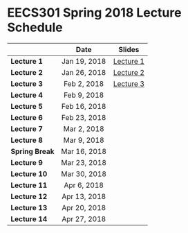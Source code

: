 # EECS301 Spring 2018 Lecture Schedule

|                  |    Date      | Slides |
|------------------|:------------:|:------:|
| **Lecture 1**    | Jan 19, 2018 | [Lecture 1](https://gitpitch.com/CWRU-EECS301-S18/syllabus/master?p=/Lectures/Lecture01/Slides) |
| **Lecture 2**    | Jan 26, 2018 | [Lecture 2](https://gitpitch.com/CWRU-EECS301-S18/syllabus/master?p=/Lectures/Lecture02/Slides) |
| **Lecture 3**    | Feb 2, 2018  | [Lecture 3](https://gitpitch.com/CWRU-EECS301-S18/syllabus/master?p=/Lectures/Lecture03/Slides) |
| **Lecture 4**    | Feb 9, 2018  |  |
| **Lecture 5**    | Feb 16, 2018 |  |
| **Lecture 6**    | Feb 23, 2018 |  |
| **Lecture 7**    | Mar 2, 2018  |  |
| **Lecture 8**    | Mar 9, 2018  |  |
| **Spring Break** | Mar 16, 2018 |  |
| **Lecture 9**    | Mar 23, 2018 |  |
| **Lecture 10**   | Mar 30, 2018 |  |
| **Lecture 11**   | Apr 6, 2018  |  |
| **Lecture 12**   | Apr 13, 2018 |  |
| **Lecture 13**   | Apr 20, 2018 |  |
| **Lecture 14**   | Apr 27, 2018 |  |
